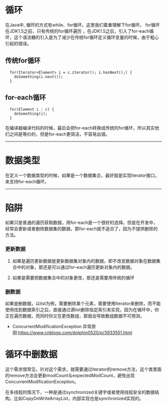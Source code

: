 # 循环
在Java中, 循环的方式有while、for循环。这里我们着重理解下for循环。
for循环在JDK1.5之前，只有传统的for循环遍历 ，在JDK1.5之后，引入了for-each循环，这个语法糖的引入是为了减少在传统for循环定义循环变量的时候，由于粗心引起的错误。

## 传统for循环
```
  for(Iterator<Element> i = c.iterator(); i.hasNext();) {
    doSomething(i.next());
  }
``` 

## for-each循环
```
  for(Element i : c) {
    doSomething(i);
  }
```  
在编译器编译代码的时候，最后会把for-each转换成传统的for循环，所以其实他们之间是等价的，但是for-each更简洁，不容易出错。

---

# 数据类型
在定义一个数据类型的时候，如果是一个数据集合，最好就是实现Iterator接口，来支持for-each循环。

---

# 陷阱
如果只是普通的遍历获取数据，用for-each是一个很好的选择。但是在开发中，经常会更新或者删除数据集的数据，那for-each就不适合了，因为不提供删除的方法。

### 更新数据

  1. 如果是遍历更新数据是更新数据集对象内的数据，即不改变数据对象在数据集合中的对象，那还是可以通过for-each遍历更新对象内的数据。

  2. 如果是需要把数据集合中的对象更改，那还是需要用传统的循环 

### 删数据
如果是删数据，以list为例，需要删除某个元素，需要使用Iterator来删除，而不能使用找到数据索引之后，直接通过源list删除指定索引来实现，因为在循环中，你正在遍历数据，而同时你又在更改数组，那就会导致数组数据不可预测。

* ConcurrentModificationException 异常原因:<https://www.cnblogs.com/dolphin0520/p/3933551.html>

# 循环中删数据
这个需求很常见，针对这个需求，就需要通过Iterator的remove方法，这个类里面的remove方法会更新modCount与expectedModCount，避免出现ConcurrentModificationException。

在多线程的情况下，一种是通过synchronized关键字或者使用线程安全的数据结构，比如CopyOnWriteArrayList，内部实现也是synchronized实现的。